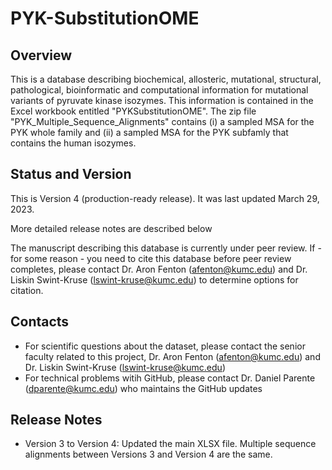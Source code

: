 # PYK-SubstitutionOME

## Overview

This is a database describing biochemical, allosteric, mutational, structural, pathological, bioinformatic and computational information for mutational variants of pyruvate kinase isozymes.  This information is contained in the Excel workbook entitled "PYKSubstitutionOME".  The zip file "PYK_Multiple_Sequence_Alignments" contains (i) a sampled MSA for the PYK whole family and (ii) a sampled MSA for the PYK subfamly that contains the human isozymes. 

## Status and Version

This is Version 4 (production-ready release). It was last updated March 29, 2023.

More detailed release notes are described below

The manuscript describing this database is currently under peer review. If - for some reason - you need to cite this database before peer review completes, please contact Dr. Aron Fenton (afenton@kumc.edu) and Dr. Liskin Swint-Kruse (lswint-kruse@kumc.edu) to determine options for citation.

## Contacts

- For scientific questions about the dataset, please contact the senior faculty related to this project, Dr. Aron Fenton (afenton@kumc.edu) and Dr. Liskin Swint-Kruse (lswint-kruse@kumc.edu)
- For technical problems witih GitHub, please contact Dr. Daniel Parente (dparente@kumc.edu) who maintains the GitHub updates

## Release Notes

- Version 3 to Version 4: Updated the main XLSX file. Multiple sequence alignments between Versions 3 and Version 4 are the same.